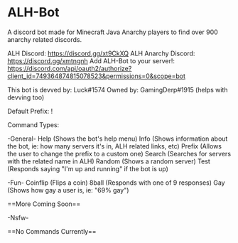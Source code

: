 # ALH-Bot
A discord bot made for Minecraft Java Anarchy players to find over 900 anarchy related discords.

ALH Discord: https://discord.gg/xt9CkXQ
ALH Anarchy Discord: https://discord.gg/xmtngnh
Add ALH-Bot to your server!: https://discord.com/api/oauth2/authorize?client_id=749364874815078523&permissions=0&scope=bot

This bot is devved by: Luck#1574
Owned by: GamingDerp#1915 (helps with devving too)

Default Prefix: !

Command Types:

-General-
  Help (Shows the bot's help menu)
  Info (Shows information about the bot, ie: how many servers it's in, ALH related links, etc)
  Prefix (Allows the user to change the prefix to a custom one)
  Search (Searches for servers with the related name in ALH)
  Random (Shows a random server)
  Test (Responds saying "I'm up and running" if the bot is up)

-Fun-
  Coinflip (Flips a coin)
  8ball (Responds with one of 9 responses)
  Gay (Shows how gay a user is, ie: "69% gay")
  
==More Coming Soon==
  
-Nsfw-

==No Commands Currently==
